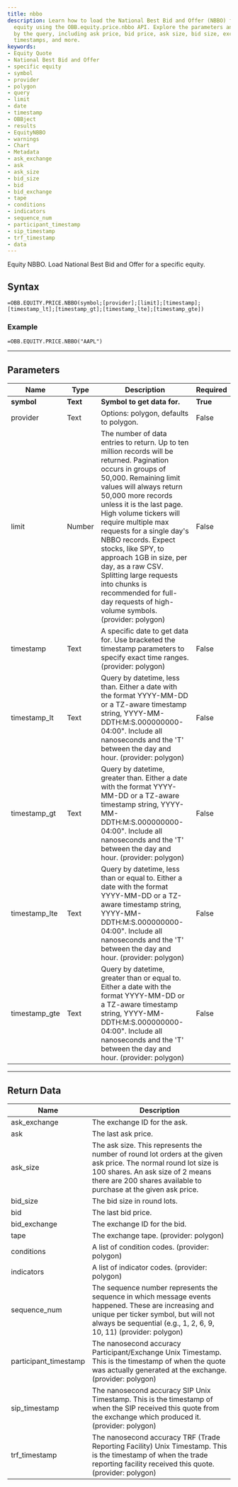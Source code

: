 ```yaml
---
title: nbbo
description: Learn how to load the National Best Bid and Offer (NBBO) for a specific
  equity using the OBB.equity.price.nbbo API. Explore the parameters and data returned
  by the query, including ask price, bid price, ask size, bid size, exchange details,
  timestamps, and more.
keywords: 
- Equity Quote
- National Best Bid and Offer
- specific equity
- symbol
- provider
- polygon
- query
- limit
- date
- timestamp
- OBBject
- results
- EquityNBBO
- warnings
- Chart
- Metadata
- ask_exchange
- ask
- ask_size
- bid_size
- bid
- bid_exchange
- tape
- conditions
- indicators
- sequence_num
- participant_timestamp
- sip_timestamp
- trf_timestamp
- data
---
```


<!-- markdownlint-disable MD041 -->

Equity NBBO. Load National Best Bid and Offer for a specific equity.

## Syntax

```excel wordwrap
=OBB.EQUITY.PRICE.NBBO(symbol;[provider];[limit];[timestamp];[timestamp_lt];[timestamp_gt];[timestamp_lte];[timestamp_gte])
```

### Example

```excel wordwrap
=OBB.EQUITY.PRICE.NBBO("AAPL")
```

---

## Parameters

| Name | Type | Description | Required |
| ---- | ---- | ----------- | -------- |
| **symbol** | **Text** | **Symbol to get data for.** | **True** |
| provider | Text | Options: polygon, defaults to polygon. | False |
| limit | Number | The number of data entries to return. Up to ten million records will be returned. Pagination occurs in groups of 50,000. Remaining limit values will always return 50,000 more records unless it is the last page. High volume tickers will require multiple max requests for a single day's NBBO records. Expect stocks, like SPY, to approach 1GB in size, per day, as a raw CSV. Splitting large requests into chunks is recommended for full-day requests of high-volume symbols. (provider: polygon) | False |
| timestamp | Text | A specific date to get data for. Use bracketed the timestamp parameters to specify exact time ranges. (provider: polygon) | False |
| timestamp_lt | Text | Query by datetime, less than. Either a date with the format YYYY-MM-DD or a TZ-aware timestamp string, YYYY-MM-DDTH:M:S.000000000-04:00". Include all nanoseconds and the 'T' between the day and hour. (provider: polygon) | False |
| timestamp_gt | Text | Query by datetime, greater than. Either a date with the format YYYY-MM-DD or a TZ-aware timestamp string, YYYY-MM-DDTH:M:S.000000000-04:00". Include all nanoseconds and the 'T' between the day and hour. (provider: polygon) | False |
| timestamp_lte | Text | Query by datetime, less than or equal to. Either a date with the format YYYY-MM-DD or a TZ-aware timestamp string, YYYY-MM-DDTH:M:S.000000000-04:00". Include all nanoseconds and the 'T' between the day and hour. (provider: polygon) | False |
| timestamp_gte | Text | Query by datetime, greater than or equal to. Either a date with the format YYYY-MM-DD or a TZ-aware timestamp string, YYYY-MM-DDTH:M:S.000000000-04:00". Include all nanoseconds and the 'T' between the day and hour. (provider: polygon) | False |

---

## Return Data

| Name | Description |
| ---- | ----------- |
| ask_exchange | The exchange ID for the ask.  |
| ask | The last ask price.  |
| ask_size |          The ask size. This represents the number of round lot orders at the given ask price.         The normal round lot size is 100 shares.         An ask size of 2 means there are 200 shares available to purchase at the given ask price.           |
| bid_size | The bid size in round lots.  |
| bid | The last bid price.  |
| bid_exchange | The exchange ID for the bid.  |
| tape | The exchange tape. (provider: polygon) |
| conditions | A list of condition codes. (provider: polygon) |
| indicators | A list of indicator codes. (provider: polygon) |
| sequence_num |              The sequence number represents the sequence in which message events happened.             These are increasing and unique per ticker symbol, but will not always be sequential             (e.g., 1, 2, 6, 9, 10, 11)          (provider: polygon) |
| participant_timestamp |              The nanosecond accuracy Participant/Exchange Unix Timestamp.             This is the timestamp of when the quote was actually generated at the exchange.          (provider: polygon) |
| sip_timestamp |              The nanosecond accuracy SIP Unix Timestamp.             This is the timestamp of when the SIP received this quote from the exchange which produced it.          (provider: polygon) |
| trf_timestamp |              The nanosecond accuracy TRF (Trade Reporting Facility) Unix Timestamp.             This is the timestamp of when the trade reporting facility received this quote.          (provider: polygon) |
